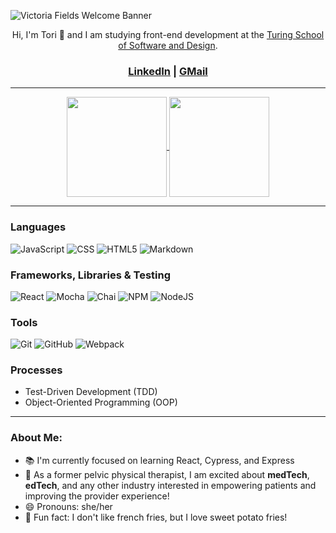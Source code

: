![Victoria Fields Welcome Banner](https://user-images.githubusercontent.com/103962335/195483701-80b09ea8-a1e0-4341-9191-5ef504e12c22.jpg)

<p align="center">
Hi, I'm Tori 🤝 and I am studying front-end development at the <a href="https://turing.edu/">Turing School of Software and Design</a>.
</p>

<h3 align="center"><a href="https://www.linkedin.com/in/victoria-ashley-fields/">LinkedIn</a> | <a href="mailto:victoriaashleyfields@gmail.com">GMail</a></h3>

<hr />

<div align="center">
  <a href="https://github.com/vfields/github-readme-stats">
    <img align="center" height="160em" src="https://github-readme-stats.vercel.app/api?username=vfields&show_icons=true&theme=outrun" />
  </a>
  <a href="https://github.com/vfields/github-readme-stats">
    <img align="center" height="160em" src="https://github-readme-stats.vercel.app/api/top-langs/?username=vfields&layout=compact&theme=outrun" />
  </a>
</div>

<hr />

### Languages
![JavaScript][JavaScript-shield]
![CSS][CSS-shield]
![HTML5][HTML-shield]
![Markdown][Markdown-shield]

### Frameworks, Libraries & Testing
![React][React-shield]
![Mocha][Mocha-shield]
![Chai][Chai-shield]
![NPM][NPM-shield]
![NodeJS][NodeJs-shield]

### Tools
![Git][Git-shield]
![GitHub][GitHub-shield]
![Webpack][Webpack-shield]

### Processes
- Test-Driven Development (TDD)
- Object-Oriented Programming (OOP)

<hr />

### About Me:
- 📚 I'm currently focused on learning React, Cypress, and Express
- 🎉 As a former pelvic physical therapist, I am excited about <b>medTech</b>, <b>edTech</b>, and any other industry interested in empowering patients and improving the provider experience!
- 😄 Pronouns: she/her
- 🥔 Fun fact: I don't like french fries, but I love sweet potato fries!

<!-- LINKS ***************************************************************************************** -->
[JavaScript-shield]: https://img.shields.io/badge/javascript%20-%23323330.svg?&style=for-the-badge&logo=javascript&logoColor=%23F7DF1E
[CSS-shield]: https://img.shields.io/badge/CSS3-1572B6?style=for-the-badge&logo=css3&logoColor=white
[HTML-shield]: https://img.shields.io/badge/HTML5-E34F26?style=for-the-badge&logo=html5&logoColor=white
[Markdown-shield]: https://img.shields.io/badge/Markdown-000000?style=for-the-badge&logo=markdown&logoColor=white

[React-shield]: https://img.shields.io/badge/React-20232A?style=for-the-badge&logo=react&logoColor=61DAFB
[Mocha-shield]: https://img.shields.io/badge/Mocha-8D6748?style=for-the-badge&logo=Mocha&logoColor=white
[Chai-shield]: https://img.shields.io/badge/Chai-A30701?style=for-the-badge&logo=chai&logoColor=white
[NPM-shield]: https://img.shields.io/badge/npm-CB3837?style=for-the-badge&logo=npm&logoColor=white
[NodeJS-shield]: https://img.shields.io/badge/Node.js-339933?style=for-the-badge&logo=nodedotjs&logoColor=white

[Git-shield]: https://img.shields.io/badge/git-F05032.svg?style=for-the-badge&logo=git&logoColor=white
[GitHub-shield]: https://img.shields.io/badge/github-181717.svg?style=for-the-badge&logo=github&logoColor=white
[Webpack-shield]: https://img.shields.io/badge/webpack-%238DD6F9.svg?style=for-the-badge&logo=webpack&logoColor=black
